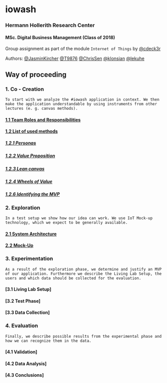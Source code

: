 # iowash
### Hermann Hollerith Research Center  
#### MSc. Digital Business Management (Class of 2018) 
Group assignment as part of the module `Internet of Things` by [@cdeck3r](https://github.com/cdeck3r)  
  
Authors: [@JasminKircher](https://github.com/JasminKircher) [@T9876](https://github.com/T9876) [@ChrisSen](https://github.com/ChrisSen) [@klonsian](https://github.com/klonsian) [@lekuhe](https://github.com/lekuhe)

## Way of proceeding
### 1. Co - Creation

`To start with we analyze the #iowash application in context. We then make the application understandable by using instruments from other lectures (e. g. canvas methods).`

#### [1.1 Team Roles and Responsibilities](https://github.com/hhzsmartlab/iowash/blob/master/01_Co-Creation/1.1_Team.md)
  
#### [1.2 List of used methods](https://github.com/hhzsmartlab/iowash/blob/master/01_Co-Creation/1.2_Methods.md)
  
##### [1.2.1 Personas](https://github.com/hhzsmartlab/iowash/blob/master/01_Co-Creation/1.2_Methods.md#personas)
##### [1.2.2 Value Proposition](https://github.com/hhzsmartlab/iowash/blob/master/01_Co-Creation/1.2_Methods.md#value-proposition)
##### [1.2.3 Lean canvas](https://github.com/hhzsmartlab/iowash/blob/master/01_Co-Creation/1.2_Methods.md#lean-canvas)
##### [1.2.4 Wheels of Value](https://github.com/hhzsmartlab/iowash/blob/master/01_Co-Creation/1.2_Methods.md#wheels-of-value)
##### [1.2.6 Identifying the MVP](https://github.com/hhzsmartlab/iowash/blob/master/01_Co-Creation/1.2_Methods.md#identifying-the-mvp)
    
### 2. Exploration
`In a test setup we show how our idea can work. We use IoT Mock-up technology, which we expect to be generally available.`

#### [2.1 System Architecture](https://github.com/hhzsmartlab/iowash/blob/master/02_Exploration/2.1_System%20Architecture)
#### [2.2 Mock-Up](https://github.com/hhzsmartlab/iowash/blob/master/02_Exploration/1.2_Mock-Up)

### 3. Experimentation
`As a result of the exploration phase, we determine and justify an MVP of our application. Furthermore we describe the Living Lab Setup, the users and which data should be collected for the evaluation.`

#### [3.1 Living Lab Setup]
#### [3.2 Test Phase]
#### [3.3 Data Collection]

### 4. Evaluation
`Finally, we describe possible results from the experimental phase and how we can recognize them in the data.`

#### [4.1 Validation]
#### [4.2 Data Analysis]
#### [4.3 Conclusions]
